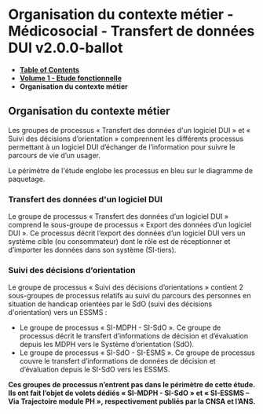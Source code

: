 # Organisation du contexte métier - Médicosocial - Transfert de données DUI v2.0.0-ballot

* [**Table of Contents**](toc.md)
* [**Volume 1 - Etude fonctionnelle**](sfe.md)
* **Organisation du contexte métier**

## Organisation du contexte métier

Les groupes de processus « Transfert des données d'un logiciel DUI » et « Suivi des décisions d’orientation » comprennent les différents processus permettant à un logiciel DUI d’échanger de l’information pour suivre le parcours de vie d’un usager.

Le périmètre de l'étude englobe les processus en bleu sur le diagramme de paquetage.

### Transfert des données d'un logiciel DUI

Le groupe de processus « Transfert des données d’un logiciel DUI » comprend le sous-groupe de processus « Export des données d’un logiciel DUI ». Ce processus décrit l’export des données d’un logiciel DUI vers un système cible (ou consommateur) dont le rôle est de réceptionner et d’importer les données dans son système (SI-tiers).

### Suivi des décisions d’orientation

Le groupe de processus « Suivi des décisions d’orientations » contient 2 sous-groupes de processus relatifs au suivi du parcours des personnes en situation de handicap orientées par le SdO (suivi des décisions d'orientation) vers un ESSMS :

* Le groupe de processus « SI-MDPH - SI-SdO ». Ce groupe de processus décrit le transfert d’informations de décision et d’évaluation depuis les MDPH vers le Système d’orientation (SdO).
* Le groupe de processus « SI-SdO - SI-ESMS ». Ce groupe de processus couvre le transfert d’informations de données de décision et d’évaluation depuis le SI-SdO vers les ESSMS.

**Ces groupes de processus n’entrent pas dans le périmètre de cette étude. Ils ont fait l’objet de volets dédiés « SI-MDPH - SI-SdO » et « SI-ESSMS – Via Trajectoire module PH », respectivement publiés par la CNSA et l’ANS.**

